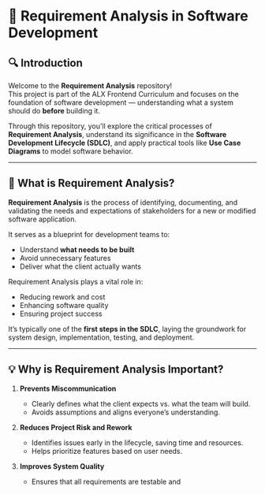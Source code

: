 # 📘 Requirement Analysis in Software Development

## 🔍 Introduction

Welcome to the **Requirement Analysis** repository!  
This project is part of the ALX Frontend Curriculum and focuses on the foundation of software development — understanding what a system should do **before** building it.

Through this repository, you'll explore the critical processes of **Requirement Analysis**, understand its significance in the **Software Development Lifecycle (SDLC)**, and apply practical tools like **Use Case Diagrams** to model software behavior.

---

## 🧠 What is Requirement Analysis?

**Requirement Analysis** is the process of identifying, documenting, and validating the needs and expectations of stakeholders for a new or modified software application.

It serves as a blueprint for development teams to:
- Understand **what needs to be built**
- Avoid unnecessary features
- Deliver what the client actually wants

Requirement Analysis plays a vital role in:
- Reducing rework and cost
- Enhancing software quality
- Ensuring project success

It’s typically one of the **first steps in the SDLC**, laying the groundwork for system design, implementation, testing, and deployment.

---

## 💡 Why is Requirement Analysis Important?

1. **Prevents Miscommunication**
   - Clearly defines what the client expects vs. what the team will build.
   - Avoids assumptions and aligns everyone’s understanding.

2. **Reduces Project Risk and Rework**
   - Identifies issues early in the lifecycle, saving time and resources.
   - Helps prioritize features based on user needs.

3. **Improves System Quality**
   - Ensures that all requirements are testable and
